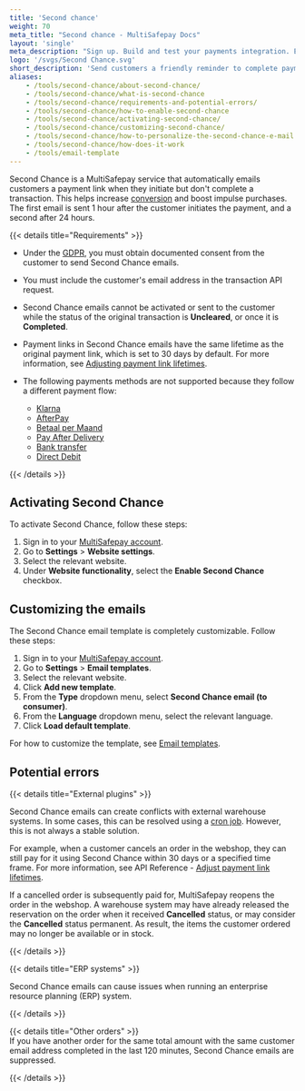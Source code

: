 ```yaml
---
title: 'Second chance'
weight: 70
meta_title: "Second chance - MultiSafepay Docs"
layout: 'single'
meta_description: "Sign up. Build and test your payments integration. Explore our products and services. Use our API Reference, SDKs, and wrappers. Get support."
logo: '/svgs/Second Chance.svg'
short_description: 'Send customers a friendly reminder to complete payments'
aliases:
    - /tools/second-chance/about-second-chance/
    - /tools/second-chance/what-is-second-chance
    - /tools/second-chance/requirements-and-potential-errors/
    - /tools/second-chance/how-to-enable-second-chance
    - /tools/second-chance/activating-second-chance/
    - /tools/second-chance/customizing-second-chance/
    - /tools/second-chance/how-to-personalize-the-second-chance-e-mail
    - /tools/second-chance/how-does-it-work
    - /tools/email-template
---
```


Second Chance is a MultiSafepay service that automatically emails customers a payment link when they initiate but don't complete a transaction. This helps increase [conversion](/getting-started/glossary/#conversion-rate) and boost impulse purchases. The first email is sent 1 hour after the customer initiates the payment, and a second after 24 hours.  

{{< details title="Requirements" >}}

- Under the [GDPR](/security-and-legal/gdpr), you must obtain documented consent from the customer to send Second Chance emails. 

- You must include the customer's email address in the transaction API request.

- Second Chance emails cannot be activated or sent to the customer while the status of the original transaction is **Uncleared**, or once it is **Completed**.

- Payment links in Second Chance emails have the same lifetime as the original payment link, which is set to 30 days by default. For more information, see [Adjusting payment link lifetimes](/api/#adjust-payment-link-lifetimes).

- The following payments methods are not supported because they follow a different payment flow:
    - [Klarna](/payments/methods/billing-suite/klarna)
    - [AfterPay](/payments/methods/billing-suite/afterpay)
    - [Betaal per Maand](/payments/methods/billing-suite/betaalpermaand)
    - [Pay After Delivery](/payments/methods/billing-suite/pay-after-delivery)
    - [Bank transfer](/payments/methods/banks/bank-transfer)
    - [Direct Debit](/payments/methods/banks/sepa-direct-debit)

{{< /details >}}

## Activating Second Chance
To activate Second Chance, follow these steps:

1. Sign in to your [MultiSafepay account](https://merchant.multisafepay.com).
2. Go to **Settings** > **Website settings**.
3. Select the relevant website.
4. Under **Website functionality**, select the **Enable Second Chance** checkbox.

## Customizing the emails
The Second Chance email template is completely customizable. Follow these steps:

1. Sign in to your [MultiSafepay account](https://merchant.multisafepay.com).
2. Go to **Settings** > **Email templates**.
3. Select the relevant website. 
4. Click **Add new template**.
5. From the **Type** dropdown menu, select **Second Chance email (to consumer)**.
6. From the **Language** dropdown menu, select the relevant language.
7. Click **Load default template**. 

For how to customize the template, see [Email templates](/payments/boost/email-template/).

## Potential errors

{{< details title="External plugins" >}}

Second Chance emails can create conflicts with external warehouse systems. In some cases, this can be resolved using a [cron job](/faq/general/multisafepay-glossary/#cron). However, this is not always a stable solution. 

For example, when a customer cancels an order in the webshop, they can still pay for it using Second Chance within 30 days or a specified time frame. For more information, see API Reference - [Adjust payment link lifetimes](/api/#adjust-payment-link-lifetimes). 

If a cancelled order is subsequently paid for, MultiSafepay reopens the order in the webshop. A warehouse system may have already released the reservation on the order when it received **Cancelled** status, or may consider the **Cancelled** status permanent. As result, the items the customer ordered may no longer be available or in stock. 

{{< /details >}}

{{< details title="ERP systems" >}}

Second Chance emails can cause issues when running an enterprise resource planning (ERP) system. 

{{< /details >}}

{{< details title="Other orders" >}}
&nbsp;  
If you have another order for the same total amount with the same customer email address completed in the last 120 minutes, Second Chance emails are suppressed.

{{< /details >}}
